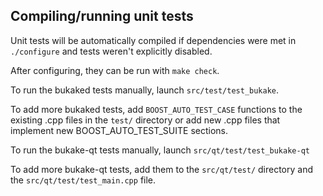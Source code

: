 Compiling/running unit tests
------------------------------------

Unit tests will be automatically compiled if dependencies were met in `./configure`
and tests weren't explicitly disabled.

After configuring, they can be run with `make check`.

To run the bukaked tests manually, launch `src/test/test_bukake`.

To add more bukaked tests, add `BOOST_AUTO_TEST_CASE` functions to the existing
.cpp files in the `test/` directory or add new .cpp files that
implement new BOOST_AUTO_TEST_SUITE sections.

To run the bukake-qt tests manually, launch `src/qt/test/test_bukake-qt`

To add more bukake-qt tests, add them to the `src/qt/test/` directory and
the `src/qt/test/test_main.cpp` file.
